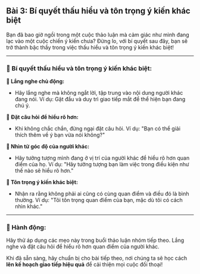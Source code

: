 ## Bài 3: Bí quyết thấu hiểu và tôn trọng ý kiến khác biệt

Bạn đã bao giờ ngồi trong một cuộc thảo luận mà cảm giác như mình đang lạc vào một cuộc chiến ý kiến chưa? Đừng lo, với bí quyết sau đây, bạn sẽ trở thành bậc thầy trong việc thấu hiểu và tôn trọng ý kiến khác biệt!

---

### 📌 Bí quyết thấu hiểu và tôn trọng ý kiến khác biệt:

**🔹 Lắng nghe chủ động:**
- Hãy lắng nghe mà không ngắt lời, tập trung vào nội dung người khác đang nói. Ví dụ: Gật đầu và duy trì giao tiếp mắt để thể hiện bạn đang chú ý.

**🔹 Đặt câu hỏi để hiểu rõ hơn:**
- Khi không chắc chắn, đừng ngại đặt câu hỏi. Ví dụ: "Bạn có thể giải thích thêm về ý bạn vừa nói không?"

**🔹 Nhìn từ góc độ của người khác:**
- Hãy tưởng tượng mình đang ở vị trí của người khác để hiểu rõ hơn quan điểm của họ. Ví dụ: "Hãy tưởng tượng bạn làm việc trong điều kiện như thế nào sẽ hiểu rõ hơn."

**🔹 Tôn trọng ý kiến khác biệt:**
- Nhận ra rằng không phải ai cũng có cùng quan điểm và điều đó là bình thường. Ví dụ: "Tôi tôn trọng quan điểm của bạn, mặc dù tôi có cách nhìn khác."

---

### 🚀 Hành động:

Hãy thử áp dụng các mẹo này trong buổi thảo luận nhóm tiếp theo. Lắng nghe và đặt câu hỏi để hiểu rõ hơn quan điểm của người khác.

Khi đã sẵn sàng, hãy chuẩn bị cho bài tiếp theo, nơi chúng ta sẽ học cách **lên kế hoạch giao tiếp hiệu quả** để cải thiện mọi cuộc đối thoại!